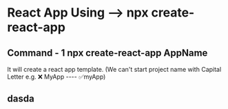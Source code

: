 # React App Using --> npx create-react-app

## Command - 1 npx create-react-app AppName

It will create a react app template. (We can't start project name with Capital Letter e.g. ❌ MyApp ---- ✅myApp)

## dasda
